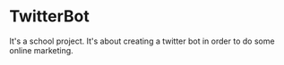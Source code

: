 # TwitterBot
It's a school project. It's about creating a twitter bot in order to do some online marketing.
